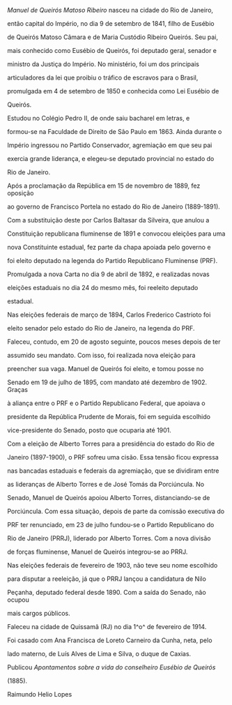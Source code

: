 

*Manuel de Queirós Matoso Ribeiro* nasceu na cidade do Rio de Janeiro,

então capital do Império, no dia 9 de setembro de 1841, filho de Eusébio

de Queirós Matoso Câmara e de Maria Custódio Ribeiro Queirós. Seu pai,

mais conhecido como Eusébio de Queirós, foi deputado geral, senador e

ministro da Justiça do Império. No ministério, foi um dos principais

articuladores da lei que proibiu o tráfico de escravos para o Brasil,

promulgada em 4 de setembro de 1850 e conhecida como Lei Eusébio de

Queirós.



Estudou no Colégio Pedro II, de onde saiu bacharel em letras, e

formou-se na Faculdade de Direito de São Paulo em 1863. Ainda durante o

Império ingressou no Partido Conservador, agremiação em que seu pai

exercia grande liderança, e elegeu-se deputado provincial no estado do

Rio de Janeiro.



Após a proclamação da República em 15 de novembro de 1889, fez oposição

ao governo de Francisco Portela no estado do Rio de Janeiro (1889-1891).

Com a substituição deste por Carlos Baltasar da Silveira, que anulou a

Constituição republicana fluminense de 1891 e convocou eleições para uma

nova Constituinte estadual, fez parte da chapa apoiada pelo governo e

foi eleito deputado na legenda do Partido Republicano Fluminense (PRF).

Promulgada a nova Carta no dia 9 de abril de 1892, e realizadas novas

eleições estaduais no dia 24 do mesmo mês, foi reeleito deputado

estadual.



Nas eleições federais de março de 1894, Carlos Frederico Castrioto foi

eleito senador pelo estado do Rio de Janeiro, na legenda do PRF.

Faleceu, contudo, em 20 de agosto seguinte, poucos meses depois de ter

assumido seu mandato. Com isso, foi realizada nova eleição para

preencher sua vaga. Manuel de Queirós foi eleito, e tomou posse no

Senado em 19 de julho de 1895, com mandato até dezembro de 1902. Graças

à aliança entre o PRF e o Partido Republicano Federal, que apoiava o

presidente da República Prudente de Morais, foi em seguida escolhido

vice-presidente do Senado, posto que ocuparia até 1901.



Com a eleição de Alberto Torres para a presidência do estado do Rio de

Janeiro (1897-1900), o PRF sofreu uma cisão. Essa tensão ficou expressa

nas bancadas estaduais e federais da agremiação, que se dividiram entre

as lideranças de Alberto Torres e de José Tomás da Porciúncula. No

Senado, Manuel de Queirós apoiou Alberto Torres, distanciando-se de

Porciúncula. Com essa situação, depois de parte da comissão executiva do

PRF ter renunciado, em 23 de julho fundou-se o Partido Republicano do

Rio de Janeiro (PRRJ), liderado por Alberto Torres. Com a nova divisão

de forças fluminense, Manuel de Queirós integrou-se ao PRRJ.



Nas eleições federais de fevereiro de 1903, não teve seu nome escolhido

para disputar a reeleição, já que o PRRJ lançou a candidatura de Nilo

Peçanha, deputado federal desde 1890. Com a saída do Senado, não ocupou

mais cargos públicos.



Faleceu na cidade de Quissamã (RJ) no dia 1^o^ de fevereiro de 1914.



Foi casado com Ana Francisca de Loreto Carneiro da Cunha, neta, pelo

lado materno, de Luís Alves de Lima e Silva, o duque de Caxias.



Publicou *Apontamentos sobre a vida do conselheiro Eusébio de Queirós*

(1885).



Raimundo Helio Lopes



